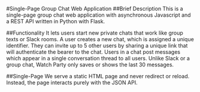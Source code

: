 #Single-Page Group Chat Web Application
##Brief Description
    This is a single-page group chat web application with asynchronous Javascript and a REST API written in Python with Flask. 

##Functionality
    It lets users start new private chats that work like group texts or Slack rooms. A user creates a new chat, which is assigned a 
    unique identifier. They can invite up to 5 other users by sharing a unique link that will authenticate the bearer to the chat. Users in a chat post messages which appear
    in a single conversation thread to all users. Unlike Slack or a group chat, Watch Party only saves or shows the last 30 messages.

##Single-Page
    We serve a static HTML page and never redirect or reload. Instead, the page interacts purely with the JSON API. 